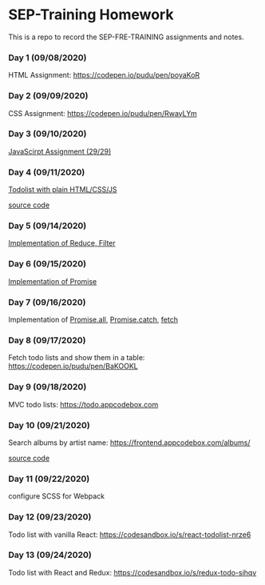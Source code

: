 # SEP-Training Homework

This is a repo to record the SEP-FRE-TRAINING assignments and notes.

### Day 1 (09/08/2020)

HTML Assignment: https://codepen.io/pudu/pen/poyaKoR

### Day 2 (09/09/2020)

CSS Assignment: https://codepen.io/pudu/pen/RwayLYm

### Day 3 (09/10/2020)

[JavaScirpt Assignment (29/29)](src/javascript_assignment/assignment.js)

### Day 4 (09/11/2020)

[Todolist with plain HTML/CSS/JS](https://todo.appcodebox.com)

[source code](src/todoList)

### Day 5 (09/14/2020)

[Implementation of Reduce, Filter](src/jsMethods/jsMethods.js)

### Day 6 (09/15/2020)

[Implementation of Promise](src/Promise/MyPromise.js)

### Day 7 (09/16/2020)

Implementation of [Promise.all](src/Promise/MyPromise.js), [Promise.catch](src/Promise/MyPromise.js), [fetch](src/fetch/myFetch.js)

### Day 8 (09/17/2020)

Fetch todo lists and show them in a table: https://codepen.io/pudu/pen/BaKOOKL

### Day 9 (09/18/2020)

MVC todo lists: https://todo.appcodebox.com

### Day 10 (09/21/2020)

Search albums by artist name: https://frontend.appcodebox.com/albums/

[source code](src/albums)

### Day 11 (09/22/2020)

configure SCSS for Webpack

### Day 12 (09/23/2020)

Todo list with vanilla React: https://codesandbox.io/s/react-todolist-nrze6

### Day 13 (09/24/2020)

Todo list with React and Redux: https://codesandbox.io/s/redux-todo-sihqv